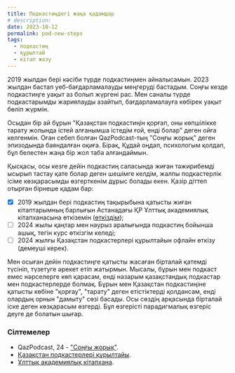 ```yaml
---
title: Подкастиңдегі жаңа қадамдар
# description:
date: 2023-10-12
permalink: pod-new-steps
tags:
  - подкастиң
  - құрылтай
  - кітап жазу
---
```


2019 жылдан бері кәсіби түрде подкастиңмен айналысамын. 2023 жылдан бастап уеб-бағдарламалауды меңгеруді бастадым. Соңғы кезде подкастиңге уақыт аз болып жүргені рас. Мен саналы түрде подкастарымды жариялауды азайтып, бағдарламалауға көбірек уақыт бөліп жүрмін.

Осыдан бір ай бұрын "Қазақстан подкастиңін қорғап, оны көпшілікке тарату жолында істей алғанымша істедім ғой, енді болар" деген ойға келгенмін. Оған себеп болған QazPodcast-тың "Соңғы жорық" деген эпизодында баяндалған оқиға. Бірақ, Құдай оңдап, психологым қолдап, бұл белестен жаңа бір жол таба алғандаймын.

Қысқасы, осы кезге дейін подкастиң саласында жиған тәжирибемді ысырып тастау қате болар деген шешімге келдім, жалпы подкастерлік ісіме көзқарасымды өзгерткенім дұрыс болады екен. Қазір діттеп отырған бірнеше қадам бар:

- [x] 2019 жылдан бері подкастиң тақырыбына қатысты жиған кітаптарымның барлығын Астанадағы ҚР Ұлттық академиялық кітапханасына өткіземін ([өткіздім](https://yeldar.org/blog/2023/12/29/books-in-library));
- [ ] 2024 жылы қаңтар мен наурыз аралығында подкастиң бойынша ашық, тегін курс өткізгім келеді;
- [ ] 2024 жылғы Қазақстан подкастерлері құрылтайын офлайн өткізу (демеуші керек).

Мен осыған дейін подкастиңге қатысты жасаған бірталай қатемді түсініп, түзетуге әрекет етіп жатырмын. Мысалы, бұрын мен подкаст емес нәрселерге көп қарасам, енді назарым қазақстандық подкастар мен подкастерлерде болмақ. Бұрын мен Қазақстан подкастиңіне қатысты көбіне "қорғау", "тарату" деген етістіктерді қолдансам, енді олардың орнын "дамыту" сөзі басады. Осы сөздің арқасында бірталай іске деген көзқарасым өзгерді. Бұл өзгерісті парадигмалық өзгеріс деуге де болатын шығар.

### Сілтемелер

- QazPodcast, 24 - ["Соңғы жорық"](https://feeds.podcasting.center/podcast/24-last-march).
- [Қазақстан подкастерлері құрылтайы](/quryltai).
- [Ұлттық академиялық кітапхана](https://nabrk.kz/).
